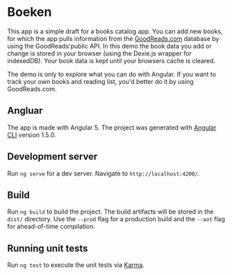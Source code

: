 # Boeken

This app is a simple draft for a books catalog app. You can add new books, for which the app pulls information from the [GoodReads.com](https://www.goodreads.com) database by using the GoodReads'public API. In this demo the book data you add or change is stored in your browser (using the Dexie.js wrapper for indexedDB). Your book data is kept until your browsers cache is cleared.

The demo is only to explore what you can do with Angular. If you want to track your own books and reading list, you'd better do it by using GoodReads.com.

## Angluar 

The app is made with Angular 5. The project was generated with [Angular CLI](https://github.com/angular/angular-cli) version 1.5.0.

## Development server

Run `ng serve` for a dev server. Navigate to `http://localhost:4200/`.

## Build

Run `ng build` to build the project. The build artifacts will be stored in the `dist/` directory. Use the `--prod` flag for a production build and the `--aot` flag for ahead-of-time compilation.

## Running unit tests

Run `ng test` to execute the unit tests via [Karma](https://karma-runner.github.io).
